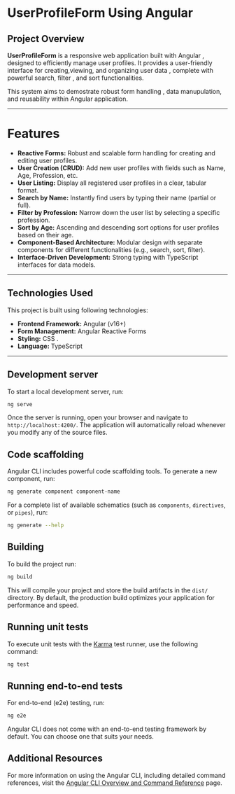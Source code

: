 # UserProfileForm Using Angular

## Project Overview

**UserProfileForm** is a responsive web application built with Angular , designed to efficiently manage user profiles. It provides a user-friendly interface for creating,viewing, and organizing user data , complete with powerful search, filter , and sort functionalities.

This system aims to demostrate robust form handling , data manupulation, and reusability within Angular application.

---

# Features

* **Reactive Forms:** Robust and scalable form handling for creating and editing user profiles.
* **User Creation (CRUD):** Add new user profiles with fields such as Name, Age, Profession, etc.
* **User Listing:** Display all registered user profiles in a clear, tabular format.
* **Search by Name:** Instantly find users by typing their name (partial or full).
* **Filter by Profession:** Narrow down the user list by selecting a specific profession.
* **Sort by Age:** Ascending and descending sort options for user profiles based on their age.
* **Component-Based Architecture:** Modular design with separate components for different functionalities (e.g., search, sort, filter).
* **Interface-Driven Development:** Strong typing with TypeScript interfaces for data models.

---

## Technologies Used

This project is built using following technologies:

* **Frontend Framework:** Angular (v16+)
* **Form Management:** Angular Reactive Forms
* **Styling:** CSS .
* **Language:** TypeScript


---

## Development server

To start a local development server, run:

```bash
ng serve
```

Once the server is running, open your browser and navigate to `http://localhost:4200/`. The application will automatically reload whenever you modify any of the source files.

## Code scaffolding

Angular CLI includes powerful code scaffolding tools. To generate a new component, run:

```bash
ng generate component component-name
```

For a complete list of available schematics (such as `components`, `directives`, or `pipes`), run:

```bash
ng generate --help
```

## Building

To build the project run:

```bash
ng build
```

This will compile your project and store the build artifacts in the `dist/` directory. By default, the production build optimizes your application for performance and speed.

## Running unit tests

To execute unit tests with the [Karma](https://karma-runner.github.io) test runner, use the following command:

```bash
ng test
```

## Running end-to-end tests

For end-to-end (e2e) testing, run:

```bash
ng e2e
```

Angular CLI does not come with an end-to-end testing framework by default. You can choose one that suits your needs.

## Additional Resources

For more information on using the Angular CLI, including detailed command references, visit the [Angular CLI Overview and Command Reference](https://angular.dev/tools/cli) page.
